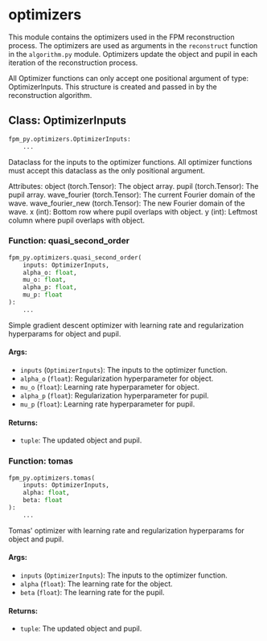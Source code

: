 # optimizers

This module contains the optimizers used in the FPM reconstruction process. The optimizers are used as arguments in the `reconstruct` function in the `algorithm.py` module. Optimizers update the object and pupil in each iteration of the reconstruction process.

All Optimizer functions can only accept one positional argument of type: OptimizerInputs. This structure is created and passed in by the reconstruction algorithm.


## Class: OptimizerInputs

```python
fpm_py.optimizers.OptimizerInputs:
    ...
```

Dataclass for the inputs to the optimizer functions. All optimizer functions must accept this dataclass as the only positional argument.

Attributes:
    object (torch.Tensor): The object array.
    pupil (torch.Tensor): The pupil array.
    wave_fourier (torch.Tensor): The current Fourier domain of the wave.
    wave_fourier_new (torch.Tensor): The new Fourier domain of the wave.
    x (int): Bottom row where pupil overlaps with object.
    y (int): Leftmost column where pupil overlaps with object.


### Function: quasi_second_order

```python
fpm_py.optimizers.quasi_second_order(
    inputs: OptimizerInputs,
    alpha_o: float,
    mu_o: float,
    alpha_p: float,
    mu_p: float
):
    ...
```

Simple gradient descent optimizer with learning rate and regularization hyperparams for object and pupil.

#### Args:
- `inputs` (`OptimizerInputs`): The inputs to the optimizer function.
- `alpha_o` (`float`): Regularization hyperparameter for object.
- `mu_o` (`float`): Learning rate hyperparameter for object.
- `alpha_p` (`float`): Regularization hyperparameter for pupil.
- `mu_p` (`float`): Learning rate hyperparameter for pupil.

#### Returns:
- `tuple`: The updated object and pupil.


### Function: tomas

```python
fpm_py.optimizers.tomas(
    inputs: OptimizerInputs,
    alpha: float,
    beta: float
):
    ...
```

Tomas' optimizer with learning rate and regularization hyperparams for object and pupil.

#### Args:
- `inputs` (`OptimizerInputs`): The inputs to the optimizer function.
- `alpha` (`float`): The learning rate for the object.
- `beta` (`float`): The learning rate for the pupil.

#### Returns:
- `tuple`: The updated object and pupil.


